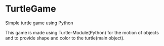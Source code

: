 # TurtleGame
Simple turtle game using Python

This game is made using Turtle-Module(Python) for the motion of objects and to provide shape and color to the turtle(main object).


